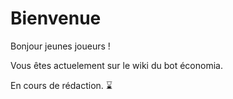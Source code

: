# Bienvenue

Bonjour jeunes joueurs ! 

Vous êtes actuelement sur le wiki du bot économia.

En cours de rédaction. :hourglass:&#x20;
